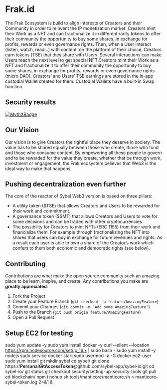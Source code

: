 # Frak.id

The Frak Ecosystem is build to align interests of Creators and their Community in order to reinvent the IP monetization market. Creators mint their Work as a NFT and can fractionalize it in different rarity tokens to offer their community the opportunity to buy some shares, in exchange for profits, rewards or even governance rights.
Then, when a User interact (listen, watch, read...) with content, on the platform of their choice, Creators earn tokens (TSE) that they share with Users. Several interactions can make Users reach the next level to get special NFT.Creators mint their Work as a NFT and fractionalize it to offer their community the opportunity to buy some shares, in exchange for profits, rewards or even governance rights (micro DAO).
Creators’ and Users’ TSE earnings are stored in the in-app custodial Wallet created for them. Custodial Wallets have a built-in Swap function.

## Security results

[![MythXBadge](https://badgen.net/https/api.mythx.io/v1/projects/e83ea3f3-afc1-40b0-8a3f-735219cd988f/badge/data?cache=300&icon=https://raw.githubusercontent.com/ConsenSys/mythx-github-badge/main/logo_white.svg)](https://docs.mythx.io/dashboard/github-badges)

## Our Vision

Our vision is to give Creators the rightful place they deserve in society. The value has to be shared equally between those who create, those who fund and those who consume content. By empowering all these people to govern and to be rewarded for the value they create, whether that be through work, investment or engagement, the Frak ecosystem believes that Web3 is the ideal way to make that happens.

## Pushing decentralization even further

The core of the reactor of Sybel Web3 version is based on three pillars:

- A utility token ($TSE) that allows Creators and Users to be rewarded for their work and commitment.
- A governance token ($SMT) that allows Creators and Users to vote for some decisions and can be traded with other cryptocurrencies
- The possibility for Creators to mint NFTs (ERC 1155) from their work and financialize them. For example through fractionalizing the NFT into shares that users can buy in exchange for future revenues and rights. As a result each user is able to own a share of the Creator’s work which confers to them both economic and democratic rights (see below).

## Contributing

Contributions are what make the open source community such an amazing place to be learn, inspire, and create. Any contributions you make are **greatly appreciated**.

1. Fork the Project
2. Create your Feature Branch (`git checkout -b feature/AmazingFeature`)
3. Commit your Changes (`git commit -m 'Add some AmazingFeature'`)
4. Push to the Branch (`git push origin feature/AmazingFeature`)
5. Open a Pull Request

## Setup EC2 for testing

sudo yum update -y
sudo yum install docker -y
curl --silent --location https://rpm.nodesource.com/setup_16.x | sudo bash -
sudo yum install -y nodejs
sudo service docker start
sudo usermod -a -G docker ec2-user
sudo yum install git
mkdir sybel
cd sybel/
git clone https://**PersonalGitAccessToken**@github.com/sybel-app/sybel-io.git
cd sybel-io/
git status
git checkout security/setting-up-security-tools
git pull
cd blockchain/
npm i
nohup sh tools/manticore/manticore.sh > manticore-sybel-token.log 2>&1 &
